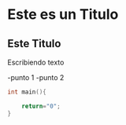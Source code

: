 # Este es un Titulo

## Este Titulo

Escribiendo texto

 -punto 1
 -punto 2

 ```CPP
 int main(){

     return="0";
 }
 ```
